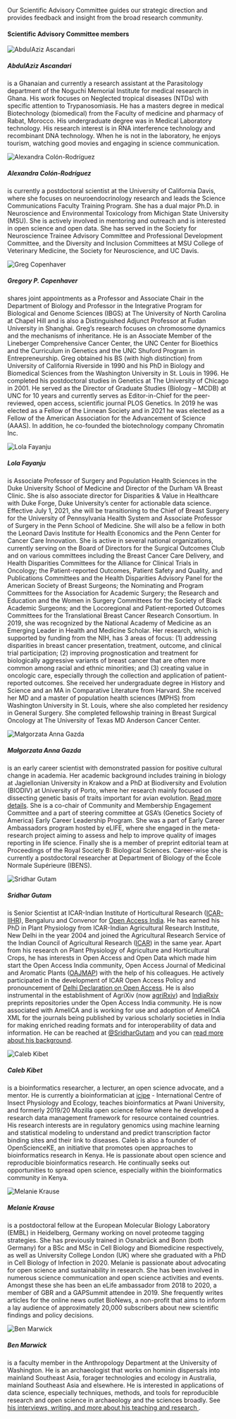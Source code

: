 <p>Our Scientific Advisory Committee guides our strategic direction
and provides feedback and insight from the broad research
community.</p>

<h4>Scientific Advisory Committee members</h4>
<div class="about-bios">
<div class="bio">
  <img src="/images/Ascandari_AbdulAziz.jpg" alt="AbdulAziz Ascandari" />
  <h5>AbdulAziz Ascandari</h5><p> is a Ghanaian and currently a
    research assistant at the Parasitology department of the Noguchi
    Memorial Institute for medical research in Ghana. His work focuses
    on Neglected tropical diseases (NTDs) with specific attention to
    Trypanosomiasis. He has a masters degree in medical Biotechnology
    (biomedical) from the Faculty of medicine and pharmacy of Rabat,
    Morocco. His undergraduate degree was in Medical Laboratory
    technology. His research interest is in RNA interference
    technology and recombinant DNA technology.  When he is not in the
    laboratory, he enjoys tourism, watching good movies and engaging
    in science communication.
    </p>
</div>
<div class="bio">
    <img src="/images/ColonRodriguez_Alexandra.jpg" alt="Alexandra Colón-Rodríguez"/>
    <h5>Alexandra Colón-Rodríguez</h5> 
    <p> is currently a
    postdoctoral scientist at the University of California Davis,
    where she focuses on neuroendocrinology research and leads the
    Science Communications Faculty Training Program. She has a dual
    major Ph.D. in Neuroscience and Environmental Toxicology from
    Michigan State University (MSU). She is actively involved in
    mentoring and outreach and is interested in open science and open
    data. She has served in the Society for Neuroscience Trainee
    Advisory Committee and Professional Development Committee, and the
    Diversity and Inclusion Committees at MSU College of Veterinary
    Medicine, the Society for Neuroscience, and UC Davis.
    </p>
</div>
<div class="bio">
    <img src="/images/Copenhaver_Greg.jpg" alt="Greg Copenhaver"/>
    <h5>Gregory P. Copenhaver</h5><p> shares joint appointments as
    a Professor and Associate Chair in the Department of Biology and
    Professor in the Integrative Program for Biological and Genome
    Sciences (IBGS) at The University of North Carolina at Chapel Hill
    and is also a Distinguished Adjunct Professor at Fudan University
    in Shanghai. Greg’s research focuses on chromosome dynamics and
    the mechanisms of inheritance.  He is an Associate Member of the
    Lineberger Comprehensive Cancer Center, the UNC Center for
    Bioethics and the Curriculum in Genetics and the UNC Shuford
    Program in Entrepreneurship. Greg obtained his BS (with high
    distinction) from University of California Riverside in 1990 and
    his PhD in Biology and Biomedical Sciences from the Washington
    University in St. Louis in 1996.  He completed his postdoctoral
    studies in Genetics at The University of Chicago in 2001.  He
    served as the Director of Graduate Studies (Biology – MCDB) at UNC
    for 10 years and currently serves as Editor-in-Chief for the
    peer-reviewed, open access, scientific journal PLOS Genetics. In
    2019 he was elected as a Fellow of the Linnean Society and in 2021
    he was elected as a Fellow of the American Association for the
    Advancement of Science (AAAS).  In addition, he co-founded the
    biotechnology company Chromatin Inc.
    </p>
</div>
<div class="bio">
    <img src="/images/Fayanju_Lola.jpg" alt="Lola Fayanju"/>
    <h5>Lola Fayanju</h5><p> is Associate
    Professor of Surgery and Population Health Sciences in the Duke
    University School of Medicine and Director of the Durham VA Breast
    Clinic. She is also associate director for Disparities & Value in
    Healthcare with Duke Forge, Duke University’s center for
    actionable data science. Effective July 1, 2021, she will be
    transitioning to the Chief of Breast Surgery for the University of
    Pennsylvania Health System and Associate Professor of Surgery in
    the Penn School of Medicine. She will also be a fellow in both the
    Leonard Davis Institute for Health Economics and the Penn Center
    for Cancer Care Innovation. She is active in several national
    organizations, currently serving on the Board of Directors for the
    Surgical Outcomes Club and on various committees including the
    Breast Cancer Care Delivery, and Health Disparities Committees for
    the Alliance for Clinical Trials in Oncology; the Patient-reported
    Outcomes, Patient Safety and Quality, and Publications Committees
    and the Health Disparities Advisory Panel for the American Society
    of Breast Surgeons; the Nominating and Program Committees for the
    Association for Academic Surgery; the Research and Education and
    the Women in Surgery Committees for the Society of Black Academic
    Surgeons; and the Locoregional and Patient-reported Outcomes
    Committees for the Translational Breast Cancer Research
    Consortium. In 2019, she was recognized by the National Academy of
    Medicine as an Emerging Leader in Health and Medicine Scholar. Her
    research, which is supported by funding from the NIH, has 3 areas
    of focus: (1) addressing disparities in breast cancer
    presentation, treatment, outcome, and clinical trial
    participation; (2) improving prognostication and treatment for
    biologically aggressive variants of breast cancer that are often
    more common among racial and ethnic minorities; and (3) creating
    value in oncologic care, especially through the collection and
    application of patient-reported outcomes. She received her
    undergraduate degree in History and Science and an MA in
    Comparative Literature from Harvard. She received her MD and a
    master of population health sciences (MPHS) from Washington
    University in St. Louis, where she also completed her residency in
    General Surgery. She completed fellowship training in Breast
    Surgical Oncology at The University of Texas MD Anderson Cancer Center.
    </p>
</div>
<div class="bio">
    <img src="/images/Gazda_Malgorzata.jpg" alt="Małgorzata Anna Gazda"/>
    <h5>Małgorzata Anna Gazda</h5><p> is an early career
    scientist with demonstrated passion for positive cultural change
    in academia. Her academic background includes training in biology
    at Jagiellonian University in Krakow and a PhD at Biodiversity and
    Evolution (BIODIV) at University of Porto, where her research
    mainly focused on dissecting genetic basis of traits important for
    avian evolution. <a
    href="http://www.ibens.ens.fr/spip.php?article402&lang=fr&fbclid=IwAR1NcNkWCewtXbIAr-7T_bFQ3DfJD1b6glAd4-Y-XOAGaP0jyyZ2ZrmgD-A">Read
    more details</a>. She is a co-chair of Community
    and Membership Engagement Committee and a part of steering
    committee at GSA’s (Genetics Society of America) Early Career
    Leadership Program. She was a part of Early Career Ambassadors
    program hosted by eLIFE, where she engaged in the meta-research
    project aiming to assess and help to improve quality of images
    reporting in life science. Finally she is a member of preprint
    editorial team at Proceedings of the Royal Society B: Biological
    Sciences. Career-wise she is currently a postdoctoral researcher
    at Department of Biology of the École Normale Supérieure (IBENS).
    </p>
</div>
<div class="bio">
    <img src="/images/Gutam_Sridhar.jpg" alt="Sridhar Gutam"/>
    <h5>Sridhar Gutam</h5><p> is Senior Scientist at
    ICAR-Indian Institute of Horticultural Research (<a href="https://www.iihr.res.in/">ICAR-IIHR</a>),
    Bengaluru and Convenor for <a href="http://openaccessindia.org/">Open Access India</a>. He has earned his
    PhD in Plant Physiology from ICAR-Indian Agricultural Research
    Institute, New Delhi in the year 2004 and joined the Agricultural
    Research Service of the Indian Council of Agricultural Research
    (<a href="https://icar.org.in/">ICAR</a>) in the same year. Apart from his research on Plant
    Physiology of Agriculture and Horticultural Crops, he has
    interests in Open Access and Open Data which made him start the
    Open Access India community, Open Access Journal of Medicinal and
    Aromatic Plants (<a href="http://epubs.icar.org.in/ejournal/index.php/JMAP">OAJMAP</a>) with the help of his colleagues. He
    actively participated in the development of ICAR Open Access
    Policy and pronouncement of <a href="http://openaccessindia.org/delhi-declaration-on-open-access-signatories/">Delhi Declaration on Open Access</a>. He
    is also instrumental in the establishment of AgriXiv (now
    <a href="https://agrirxiv.org/">agriRxiv</a>) and <a href="https://indiarxiv.in/about/">IndiaRxiv</a> preprints repositories under the Open
    Access India community. He is now associated with AmeliCA and is
    working for use and adoption of AmeliCA XML for the journals being
    published by various scholarly societies in India for making
    enriched reading formats and for interoperability of data and
    information. He can be reached at <a href="http://twitter.com/SridharGutam">@SridharGutam</a> and you can
    <a href="https://www.iihr.res.in/sridhar-gutam">read more about his background</a>.
    </p>
</div>
<div class="bio">
    <img src="/images/Kibet_Caleb.jpg" alt="Caleb Kibet"/>
    <h5>Caleb Kibet</h5><p> is a bioinformatics researcher, a
    lecturer, an open science advocate, and a mentor. He is currently
    a bioinformatician at <a href="http://www.icipe.org/">icipe</a> - International Centre of Insect
    Physiology and Ecology, teaches bioinformatics at Pwani
    University, and formerly 2019/20 Mozilla open science fellow where
    he developed a research data management framework for resource
    contained countries. His research interests are in regulatory
    genomics using machine learning and statistical modeling to
    understand and predict transcription factor binding sites and
    their link to diseases. Caleb is also a founder of OpenScienceKE,
    an initiative that promotes open approaches to bioinformatics
    research in Kenya. He is passionate about open science and
    reproducible bioinformatics research. He continually seeks out
    opportunities to spread open science, especially within the
    bioinformatics community in Kenya.
    </p>
</div>
<div class="bio">
    <img src="/images/Krause_Melanie.jpg" alt="Melanie Krause"/>
    <h5>Melanie Krause</h5><p> is a postdoctoral fellow at the
    European Molecular Biology Laboratory (EMBL) in Heidelberg,
    Germany working on novel proteome tagging strategies. She has
    previously trained in Osnabrück and Bonn (both Germany) for a BSc
    and MSc in Cell Biology and Biomedicine respectively, as well as
    University College London (UK) where she graduated with a PhD in
    Cell Biology of Infection in 2020. Melanie is passionate about
    advocating for open science and sustainability in research. She
    has been involved in numerous science communication and open
    science activities and events. Amongst these she has been an eLife
    ambassador from 2018 to 2020, a member of GBR and a GAPSummit
    attendee in 2019. She frequently writes articles for the online
    news outlet BioNews, a non-profit that aims to inform a lay
    audience of approximately 20,000 subscribers about new scientific
    findings and policy decisions.
    </p>
</div>
<div class="bio">
    <img src="/images/Marwick_Ben.jpg" alt="Ben Marwick"/>
    <h5>Ben Marwick</h5><p> is a faculty member in the
    Anthropology Department at the University of Washington. He is an
    archaeologist that works on hominin dispersals into mainland
    Southeast Asia, forager technologies and ecology in Australia,
    mainland Southeast Asia and elsewhere. He is interested in
    applications of data science, especially techniques, methods, and
    tools for reproducible research and open science in archaeology
    and the sciences broadly. See
	<a href="http://faculty.washington.edu/bmarwick/">
    his interviews, writing, and more
    about his teaching and research
  </a>.</p>
</div>
</div>
